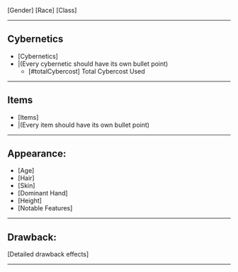 \[Gender] \[Race] \[Class]
********
## Cybernetics
- \[Cybernetics]
- |(Every cybernetic should have its own bullet point)
	- \[#totalCybercost] Total Cybercost Used
********
## Items
- \[Items]
- |(Every item should have its own bullet point)

********
## Appearance:
- \[Age]
- \[Hair]
- \[Skin]
- \[Dominant Hand]
- \[Height]
- \[Notable Features]

********
## Drawback:
\[Detailed drawback effects]
********